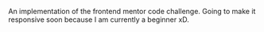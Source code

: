 An implementation of the frontend mentor code challenge. Going to make it responsive soon because I am currently a beginner xD. 
